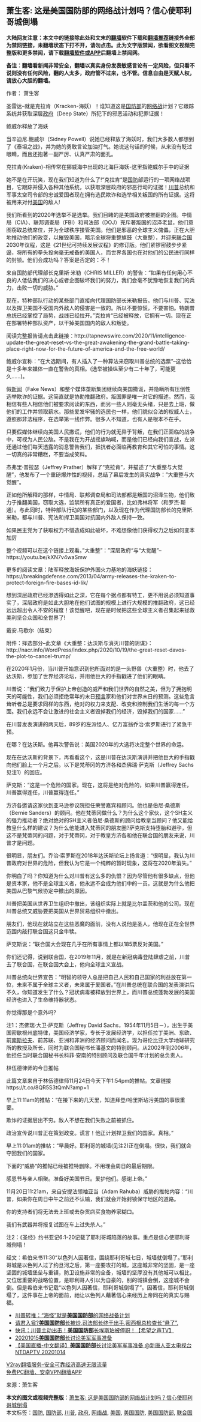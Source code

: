  <h2>萧生客: 这是美国国防部的网络战计划吗？信心使耶利哥城倒塌</h2> <p class="notice"><b>大陆网友注意：本文中的链接除此处和文末的<a href="https://github.com/bannedbook/fanqiang" >翻墙</a>软件下载和<a href="https://github.com/killgcd/justmysocks/blob/master/README.md">翻墙推荐</a>链接外全部为禁网链接，未翻墙状态下打不开，请勿点击。此为文字版禁闻，欲看图文视频完整版和更多禁闻，请下载<a href="https://github.com/bannedbook/fanqiang">翻墙软件或APP</a>后翻墙上禁闻网。</p><p>备注：翻墙看新闻非常安全，翻墙以真实身份发表敏感言论有一定风险，但只看不说则没有任何风险，翻的人太多，政府管不过来，也不管。信息自由是天赋人权，请放心大胆的翻墙。</b></p>  <div class="entry"> <p>作者： 萧生客</p> <p>圣雷达–就是克拉肯（Kracken-海妖）！谁知道这是<a href="https://www.bannedbook.org/bnews/tag/%E5%9B%BD%E9%98%B2%E9%83%A8/" class="st_tag internal_tag" rel="tag" title="标签 国防部 下的日志">国防部</a>的<a href="https://www.bannedbook.org/bnews/tag/%E7%BD%91%E7%BB%9C%E6%88%98/" class="st_tag internal_tag" rel="tag" title="标签 网络战 下的日志">网络战</a>计划？它跟踪系统并获取深层<a href="https://www.bannedbook.org/bnews/tag/%e6%94%bf%e5%ba%9c/" class="st_tag internal_tag" rel="tag" title="标签 政府 下的日志">政府</a>（Deep State）所犯下的邪恶活动和犯罪证据！</p> <p>鲍威尔释放了海妖</p> <p>当辛迪尼.鲍威尔（Sidney Powell）说她已经释放了海妖时，我们大多数人都想到了《泰坦之战》，并为她的勇敢言论加油打气。她说这句话的时候，从来没有眨过眼睛，而且还抱著一副严厉、认真严肃的面孔。</p> <p>克拉肯(Kraken)-相传常在挪威海中出现的北海巨海妖-这里指鲍威尔手中的证据</p> <p>她不是在开玩笑，现在我们知道为什么了!“克拉肯“是<a href="https://www.bannedbook.org/bnews/tag/%E5%9B%BD%E9%98%B2/" class="st_tag internal_tag" rel="tag" title="标签 国防 下的日志">国防</a>部运行的一项网络战项目，它跟踪并侵入各种其他系统，以获取深层政府的邪恶行动的证据！<a href="https://www.bannedbook.org/bnews/tag/%e5%b7%9d%e6%99%ae/" class="st_tag internal_tag" rel="tag" title="标签 川普 下的日志">川普</a>总统和军事太空司令部的忠诚爱国者现在拥有选民欺诈和选举相关叛国的所有证据。这将被用来对付<a href="https://www.bannedbook.org/bnews/tag/%e7%be%8e%e5%9b%bd/" class="st_tag internal_tag" rel="tag" title="标签 美国 下的日志">美国</a>的敌人!</p> <p>我们所看到的2020年选举不是选举。我们目睹的是美国政府被推翻的企图。中情局（CIA）、联邦调查局（FBI）和司法部（DOJ）充斥著叛国的沼泽老鼠，他们意图窃取总统席位，并为全球秩序接管美国。他们是邪恶的全球主义傀儡，正在大胆地推动他们的政变，以摧毁美国，暗示全球将重整旗鼓（大重整），并迎来<a href="https://www.bannedbook.org/bnews/tag/%e8%81%94%e5%90%88%e5%9b%bd/" class="st_tag internal_tag" rel="tag" title="标签 联合国 下的日志">联合国</a>2030年议程，这是《21世纪可持续发展议程》的修订版。他们紧锣密鼓步步紧逼，将所有的拳头投向毫无戒备的美国人，而世界各国也在对他们的公民进行同样的封锁。他们会成功吗？答案是否定的：不！</p> <p>来自国防部代理部长克里斯·米勒（CHRIS MILLER）的警告：“如果有任何用心不良的人低估我们的决心或者企图破坏我们的努力，我们会毫不犹豫地恢复我们的兵力，击败一切的威胁。”</p> <p>现在，特种部队行动的某些部门直接向代理国防部长米勒报告。他们与川普、宪法以及捍卫美国不受国内外敌人的侵害是一致的。所以不要惊慌，不要害怕。特朗普总统已经掌控了局势，战线已经拉开。”克拉肯“已经被释放，它拥有一切。现在正在部署特种部队资产，以干掉美国国内的敌人和叛徒。</p> <p>阅读完整报告请点击此链接：http://tapnewswire.com/2020/11/intelligence-update-the-great-reset-vs-the-great-awakening-the-grand-battle-taking-place-right-now-for-the-future-of-america-and-the-free-world/</p> <p>鲍威尔宣称：”在大选期间，有人插入了一种算法来窃取川普总统的选票”–这恰恰是十多年来媒体一直在警告的真相。(选举被操纵至少有二十年了，可能更久……)。</p> <p>假<span class='wp_keywordlink_affiliate'><a href="https://www.bannedbook.org/" title="新闻">新闻</a></span>（Fake News）和整个媒体垄断集团继续向美国撒谎，并隐瞒所有压倒性选举欺诈的证据。这简直就是协助推翻政府。叛国罪是唯一对它的描述。然而，我相信有些人相信他们被要求阅读的东西，而另一些人则毫无头绪，只是去上班，做他们的工作并领取薪水。那些爱发牢骚的选民也一样，他们貌似合法的权威人士，遵照那非法程序，在选举第一线作弊。很多人不知道，也有人是根本不在乎。</p>  <p>只要假媒体继续向美国人民撒谎，他们的行为就无异于背叛，在我们正面临的战争中，可视为人民公敌。不是我在为开战摇旗呐喊，而是他们已经向我们宣战，左派还通过他们每天透露的消息警告我们，抵抗者必面临再教育和其它可怕的事情。这一切真的非常糟糕，不要当成笑料。</p> <p>杰弗里·普拉瑟（Jeffrey Prather）解释了“克拉肯”，并描述了“大重整与大觉醒”，他发布了一个重磅爆炸性的视频，总结了幕后发生的真实战争：”大重整与大觉醒”。</p> <p>正如他所解释的那样，中情局、联邦调查局和司法部都是叛国的沼泽生物，他们致力于推翻美国，窃取大选，监禁所有真正的爱国者，比如弗林将军（和罗杰·斯通）。与此同时，特种部队行动的某些部门，以及现在作为代理国防部长的克里斯.米勒，都与川普、宪法和捍卫美国对抗国内外敌人保持一致。</p> <p>如果民主党为了获取权力不惜造成如此破坏，不难想像他们获得权力之后如何变本加厉</p> <p>整个视频可以在这个链接上观看。”大重整”：”深层政府“与“大觉醒”–https://youtu.be/kXN7v4waSmw</p> <p>更多的阅读文章：陆军释放海妖保护外国火力基地的海妖链接：https://breakingdefense.com/2013/04/army-releases-the-kraken-to-protect-foreign-fire-bases-id-lik/</p> <p>想到深层政府已经渗透得如此之深，它在每个据点都有特工，更不用说必须知道事实了，深层政府是如此大胆地在他们试图的规模上进行大规模的推翻政府，这已经远远超出令人不安的程度！该觉醒吧，现在是时候把这些全球主义者召集起来拯救美利坚合众国和全世界了!</p> <p>戴安.马歇尔（结束）</p> <p>附件：择选部分–此文章《大重整：达沃斯与消灭川普的阴谋》：http://nacr.info/WordPress/index.php/2020/10/19/the-great-reset-davos-the-plot-to-cancel-trump/</p> <p>在2020年1月份，当川普开始意识到他所面对的是一头野兽（大重整）时，他去了达沃斯，参加了世界经济论坛，并用他巨大的手指戳进了他们的眼睛。</p> <p>川普说：“我们致力于保护上帝创造的威严和我们世界的自然之美，但为了拥抱明天的可能性，我们必须拒绝常年的末日<span class='wp_keywordlink'><a href="https://www.bannedbook.org/forum5/" title="预言玄学禁书下载" rel="nofollow">预言</a></span>家和他们对世界末日的预测。这些危言耸听者总是要求同样的东西，绝对的权力来支配、改变和控制我们生活的每一个方面。我们永远不会让激进的社会主义者毁掉我们的经济，毁掉我们的国家……”</p> <p>在川普发表演讲的两天后，89岁的左派怪人、亿万富翁乔治·索罗斯进行了紧急干预。</p>  <p>在哪？在达沃斯。他再次警告说：美国2020年的大选将决定整个世界的命运。</p> <p>现在在达沃斯的背景下，再看看这个，这是川普在达沃斯演讲并把他巨大的手指戳向他们脸上一个月之后。以下是梵蒂冈的方济各和杰佛瑞·萨克斯（Jeffrey Sachs见注1）的回应。</p> <p>萨克斯：“这是一个危险的国家。现在，这将是绝对危险的，如果川普赢得连任，川普赢得连任，川普赢得连任。”</p> <p>方济各邀请这家伙到亚马逊参议院担任荣誉嘉宾和顾问。他也是伯尼·桑德斯（Bernie Sanders）的顾问。他在梵蒂冈做什么？为什么这个家伙，这个SH主义的强力推动者？绝对绝对的SH主义者伯尼·桑德斯的顾问给教皇当顾问？他又能给教皇什么样的建议？为什么他能进入梵蒂冈的朋友圈?萨克斯支持堕胎和避孕，但这不是梵蒂冈的问题，对于梵蒂冈，对于教皇方济各和他在联合国的朋友来说，川普才是问题。</p> <p>很明显，朋友们。乔治·索罗斯在2018年达沃斯论坛上扬言道：“很明显，我认为川普政府对世界的危险，但我认为它是一个纯粹的暂时现象，这将在2020年消失。”</p> <p>你明白了吗？你知道为什么对川普有这么多的仇恨？因为尽管他有很多缺点，但他是资本家，他不是全球主义者，他永远不会成为他们中的一员。这就是为什么他把美国从巴黎气候协定中撤出的原因。</p> <p>川普把美国从世界卫生组织中撤出，该组织实际上就是比尔盖茨和他的公司。现在川普总统又威胁要把美国从世界贸易组织中撤出。</p> <p>朋友们，他现在就站立在这些恶魔的面前，没有人说他是圣人，他现在正在全世界范围内敲打联合国这只金牛犊。</p> <p>萨克斯说：“联合国大会现在几乎在所有事情上都以185票反对美国。”</p> <p>你们还记得，说到联合国，在2019年11月，就是在新冠病毒登陆肆虐之前，川普去了联合国，在联合国大会上，他向全球主义宣战。</p> <p>川普总统向世界宣告：“明智的领导人总是把自己人民和自己国家的利益放在第一位，未来不属于全球主义者，未来属于爱国者。”在川普总统在联合国的发表演讲后不久，你知道发生了什么？冠状病毒被释放到世界上，而川普总统蓬勃发展的美国经济也进入了生命维持器状态。</p> <p>你觉得那是个意外吗?</p>  <p>注1：杰佛瑞·大卫·萨克斯（Jeffrey David Sachs，1954年11月5日－），出生于美国密歇根州底特律，美国经济学家，专长于发展经济学，以担任拉丁美洲、东欧、前<span class='wp_keywordlink'><a href="https://www.bannedbook.org/forum2/topic1341.html" title="南斯拉夫的实验 1948-1974" target="_blank">南斯拉夫</a></span>、前苏联、亚洲和非洲的经济顾问而闻名。现为哥伦比亚大学地球研究所的教授及所长，同时为联合国秘书长潘基文的特别顾问。从2002年到2006年，他担任当时联合国秘书长科菲·安南的特别顾问及联合国千年计划的总负责人。</p> <p>林伍德律师的今日推帖</p> <p>此篇文章来自于林伍德律师11月24日今天下午1:54pm的推帖。文章链接https://t.co/8QR5S3tQmN?amp=1</p> <p>早上11:11am的推帖：“在接下来的几天里，知道拜登/哈里斯玷污美国的事很重要。</p> <p>欺诈的证据层出不穷。敌人不想在我们失败之前被抓住。</p> <p>政治宣传说川普正在策划政变。谎言！他正计划捍卫我们的国家。真相。”</p> <p>早上11:01am的推帖：“早晨好。耶利哥的城墙(见注2)正在倒塌。很快，我们就会夺回我们的国家。</p> <p>下面的“威胁“的推帖已经被推特删除。不用理会周日的最后期限。</p> <p>感恩节与亲人相聚。准备好美国节日。爱护他们。感谢上帝。”</p> <p>11月20日11:21am，来自安提法领袖亚当（Adam Rahuba）威胁的推帖内容：“川普，如果你在周日中午之前还不认输，我们就会开始封锁保守地区的道路。</p> <p>你的支持者们将无法去上班或去杂货店买食物养家糊口。</p> <p>我们有武器并将报复试图在车上过失杀人。”</p>  <p>注2：《圣经》约书亚记6:1-20记载了耶利哥城陷落的故事。重点是信心使耶利哥城倒塌！</p> <p>经文：希伯来书11:30“以色列人因著信，围绕耶利哥城七日，城墙就倒塌了。”耶利哥城是以色列人过了约旦河之后，第一座要攻打的城，这座城非常的坚固，是一座坚固的城墙堡垒与重镇，防卫设施非常的全备，城墙的坚厚没有其他城可以相比，又位居重要的战略位置，是耶利哥人引以为自豪的，别的城镇会倒，这座城不会倒。但是希伯来书记载“以色列人因著信，耶利哥城倒塌了”。因著信，耶利哥城倒塌了，这件事在上帝的面前，祂让以色列人藉著信心来经历上帝同在的真实与赐福。</p> <ul class='op-related-articles' title='相关阅读'> <li><a href='https://www.bannedbook.org/bnews/cbnews/20201126/1437081.html' target='_blank'>川普转推：“海怪”就是<b>美国国防部</b>的网络战备计划</a></li> <li><a href='https://www.bannedbook.org/bnews/bannedvideo/20201110/1435504.html' target='_blank'>请君入瓮?<b>美国国防部</b>长被炒,司法部长终于出手,密西根总检查长“悬了”.</a></li> <li><a href='https://www.bannedbook.org/bnews/bannedvideo/20201110/1428484.html' target='_blank'>快讯：川普主动出击！<b>美国国防部</b>长埃斯珀被停职！【希望之声TV】</a></li> <li><a href='https://www.bannedbook.org/bnews/taiwannews/20201016/1414661.html' target='_blank'>20201015<b>美国国防部</b>长讨论美军军事准备</a></li> <li><a href='https://www.bannedbook.org/bnews/taiwannews/20201016/1414498.html' target='_blank'>【美国直播-中文翻译】<b>美国国防部</b>长讨论美军军事准备 @新唐人亚太电视台NTDAPTV   20201014</a></li> </ul> <p class="texttj"> <a href="https://github.com/bannedbook/fanqiang/wiki/V2ray%E6%9C%BA%E5%9C%BA" target="_blank">V2ray翻墙服务-安全可靠经济高速无限流量</a><br/> <a href="https://github.com/bannedbook/fanqiang/wiki/%E7%A6%81%E9%97%BB%E7%BD%91%E5%AE%89%E5%8D%93%E7%BF%BB%E5%A2%99%E6%96%B0%E9%97%BBAPP" target="_blank">免费PC翻墙、安卓VPN翻墙APP</a></p><p> 来源：萧生客 </p><a name='sharetosocial'></a>       <div><b>本文的图文或视频完整版</b>：<a href='https://www.bannedbook.org/bnews/comments/20201126/1437350.html'>萧生客: 这是美国国防部的网络战计划吗？信心使耶利哥城倒塌</a></div>  </div><!--END ENTRY--> <div class="postfooter"> <div>本文标签：<a href="https://www.bannedbook.org/bnews/tag/%E5%9B%BD%E9%98%B2/" rel="tag">国防</a>, <a href="https://www.bannedbook.org/bnews/tag/%E5%9B%BD%E9%98%B2%E9%83%A8/" rel="tag">国防部</a>, <a href="https://www.bannedbook.org/bnews/tag/%e5%b7%9d%e6%99%ae/" rel="tag">川普</a>, <a href="https://www.bannedbook.org/bnews/tag/%e6%94%bf%e5%ba%9c/" rel="tag">政府</a>, <a href="https://www.bannedbook.org/bnews/tag/%E7%BD%91%E7%BB%9C%E6%88%98/" rel="tag">网络战</a>, <a href="https://www.bannedbook.org/bnews/tag/%e7%be%8e%e5%9b%bd/" rel="tag">美国</a>, <a href="https://www.bannedbook.org/bnews/tag/%E7%BE%8E%E5%9B%BD%E5%9B%BD%E9%98%B2/" rel="tag">美国国防</a>, <a href="https://www.bannedbook.org/bnews/tag/%E7%BE%8E%E5%9B%BD%E5%9B%BD%E9%98%B2%E9%83%A8/" rel="tag">美国国防部</a>, <a href="https://www.bannedbook.org/bnews/tag/%e8%81%94%e5%90%88%e5%9b%bd/" rel="tag">联合国</a></div>  </div><!--END POSTFOOTER--> 